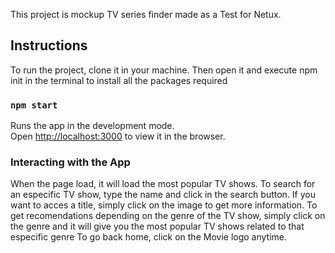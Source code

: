 This project is mockup TV series finder made as a Test for Netux.

## Instructions

To run the project, clone it in your machine. Then open it and execute npm init in the terminal to install all the packages required

### `npm start`

Runs the app in the development mode.<br />
Open [http://localhost:3000](http://localhost:3000) to view it in the browser.

### Interacting with the App
When the page load, it will load the most popular TV shows. To search for an especific TV show, type the name and click in the search button.
If you want to acces a title, simply click on the image to get more information.
To get recomendations depending on the genre of the TV show, simply click on the genre and it will give you the most popular TV shows related to that especific genre
To go back home, click on the Movie logo anytime.